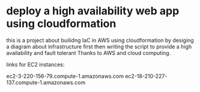 # deploy a high availability web app using cloudformation

this is a project about builidng IaC in AWS using cloudformation by desiging a diagram about infrastructure first then writing the script to provide a high availability and fault tolerant Thanks to AWS and cloud computing.


links for EC2 instances:

ec2-3-220-156-79.compute-1.amazonaws.com
ec2-18-210-227-137.compute-1.amazonaws.com